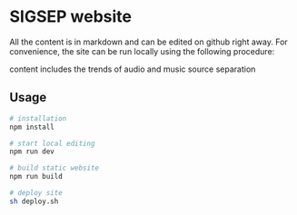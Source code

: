 # SIGSEP website

All the content is in markdown and can be edited on github right away. For convenience, the site can be run locally using the following procedure:

content includes the trends of audio and music source separation
## Usage

```sh
# installation
npm install

# start local editing
npm run dev

# build static website
npm run build

# deploy site
sh deploy.sh
```

